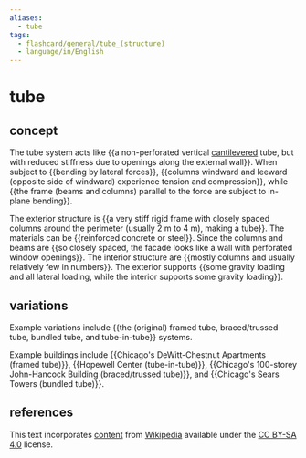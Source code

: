 ```yaml
---
aliases:
  - tube
tags:
  - flashcard/general/tube_(structure)
  - language/in/English
---
```


# tube

## concept

The tube system acts like {{a non-perforated vertical [cantilevered](cantilever.md) tube, but with reduced stiffness due to openings along the external wall}}. When subject to {{bending by lateral forces}}, {{columns windward and leeward (opposite side of windward) experience tension and compression}}, while {{the frame (beams and columns) parallel to the force are subject to in-plane bending}}. <!--SR:!2024-08-11,54,250!2024-08-05,53,270!2024-08-11,68,310!2024-09-26,97,290-->

The exterior structure is {{a very stiff rigid frame with closely spaced columns around the perimeter (usually 2 m to 4 m), making a tube}}. The materials can be {{reinforced concrete or steel}}. Since the columns and beams are {{so closely spaced, the facade looks like a wall with perforated window openings}}. The interior structure are {{mostly columns and usually relatively few in numbers}}. The exterior supports {{some gravity loading and all lateral loading, while the interior supports some gravity loading}}. <!--SR:!2024-07-20,47,290!2024-06-29,31,270!2024-06-30,34,270!2024-07-18,48,290!2024-06-29,33,270-->

## variations

Example variations include {{the (original) framed tube, braced/trussed tube, bundled tube, and tube-in-tube}} systems. <!--SR:!2024-06-23,26,270-->

Example buildings include {{Chicago's DeWitt-Chestnut Apartments (framed tube)}}, {{Hopewell Center (tube-in-tube)}}, {{Chicago's 100-storey John-Hancock Building (braced/trussed tube)}}, and {{Chicago's Sears Towers (bundled tube)}}. <!--SR:!2024-06-22,27,270!2024-08-20,61,270!2024-07-11,40,290!2024-07-17,47,290-->

## references

This text incorporates [content](https://en.wikipedia.org/wiki/tube_(structure)) from [Wikipedia](Wikipedia.md) available under the [CC BY-SA 4.0](https://creativecommons.org/licenses/by-sa/4.0/) license.
